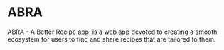 # ABRA
ABRA - A Better Recipe app, is a web app devoted to creating a smooth ecosystem for users to find and share recipes that are tailored to them.
